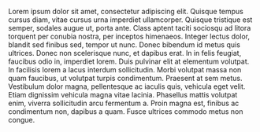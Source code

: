 ---
---

Lorem ipsum dolor sit amet, consectetur adipiscing elit. Quisque tempus cursus
diam, vitae cursus urna imperdiet ullamcorper. Quisque tristique est semper,
sodales augue ut, porta ante. Class aptent taciti sociosqu ad litora torquent
per conubia nostra, per inceptos himenaeos. Integer lectus dolor, blandit sed
finibus sed, tempor ut nunc. Donec bibendum id metus quis ultrices. Donec non
scelerisque nunc, et dapibus erat. In in felis feugiat, faucibus odio in,
imperdiet lorem. Duis pulvinar elit at elementum volutpat. In facilisis lorem
a lacus interdum sollicitudin. Morbi volutpat massa non quam faucibus, ut
volutpat turpis condimentum. Praesent at sem metus. Vestibulum dolor magna,
pellentesque ac iaculis quis, vehicula eget velit. Etiam dignissim vehicula
magna vitae lacinia. Phasellus mattis volutpat enim, viverra sollicitudin arcu
fermentum a. Proin magna est, finibus ac condimentum non, dapibus a quam. Fusce
ultrices commodo metus non congue.
